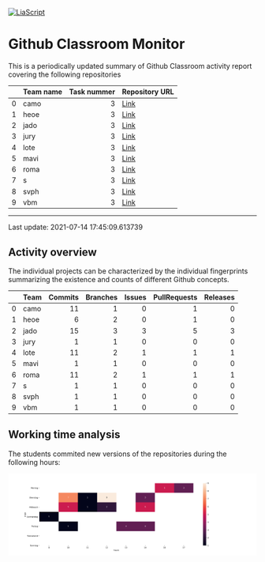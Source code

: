 <!--
author:   _
email:    _

version:  0.0.1
language: en

-->

[![LiaScript](https://raw.githubusercontent.com/LiaScript/LiaScript/master/badges/course.svg)](https://liascript.github.io/course/?https://github.com/SebastianZug/GitHubClassroomTutorFeedback/blob/main/README.md)

# Github Classroom Monitor

This is a periodically updated summary of Github Classroom activity report covering the following repositories

<!-- data-type="none" -->
|    | Team name   |   Task nummer | Repository URL                                                                                               |
|---:|:------------|--------------:|:-------------------------------------------------------------------------------------------------------------|
|  0 | camo        |             3 | [Link](git://github.com/Ifi-Softwareentwicklung-SoSe2021/softwareentwicklung_aufgabe3_sose2021_mb-camo.git)  |
|  1 | heoe        |             3 | [Link](git://github.com/Ifi-Softwareentwicklung-SoSe2021/softwareentwicklung_aufgabe3_sose2021_mb-heoe.git)  |
|  2 | jado        |             3 | [Link](git://github.com/Ifi-Softwareentwicklung-SoSe2021/softwareentwicklung_aufgabe3_sose2021_mb-jado.git)  |
|  3 | jury        |             3 | [Link](git://github.com/Ifi-Softwareentwicklung-SoSe2021/softwareentwicklung_aufgabe3_sose2021_mb-jury.git)  |
|  4 | lote        |             3 | [Link](git://github.com/Ifi-Softwareentwicklung-SoSe2021/softwareentwicklung_aufgabe3_sose2021_mb-lote.git)  |
|  5 | mavi        |             3 | [Link](git://github.com/Ifi-Softwareentwicklung-SoSe2021/softwareentwicklung_aufgabe3_sose2021_mb-ma-vi.git) |
|  6 | roma        |             3 | [Link](git://github.com/Ifi-Softwareentwicklung-SoSe2021/softwareentwicklung_aufgabe3_sose2021_mb-roma.git)  |
|  7 | s           |             3 | [Link](git://github.com/Ifi-Softwareentwicklung-SoSe2021/softwareentwicklung_aufgabe3_sose2021_mb-s.git)     |
|  8 | svph        |             3 | [Link](git://github.com/Ifi-Softwareentwicklung-SoSe2021/softwareentwicklung_aufgabe3_sose2021_mb-svph.git)  |
|  9 | vbm         |             3 | [Link](git://github.com/Ifi-Softwareentwicklung-SoSe2021/softwareentwicklung_aufgabe3_sose2021_mb-vbm.git)   |

----------------------------------------------------- 

Last update: 2021-07-14 17:45:09.613739

## Activity overview

The individual projects can be characterized by the individual fingerprints summarizing the existence and counts of different Github concepts.

<!-- data-type="none" -->
|    | Team   |   Commits |   Branches |   Issues |   PullRequests |   Releases |
|---:|:-------|----------:|-----------:|---------:|---------------:|-----------:|
|  0 | camo   |        11 |          1 |        0 |              1 |          0 |
|  1 | heoe   |         6 |          2 |        0 |              1 |          0 |
|  2 | jado   |        15 |          3 |        3 |              5 |          3 |
|  3 | jury   |         1 |          1 |        0 |              0 |          0 |
|  4 | lote   |        11 |          2 |        1 |              1 |          1 |
|  5 | mavi   |         1 |          1 |        0 |              0 |          0 |
|  6 | roma   |        11 |          2 |        1 |              1 |          1 |
|  7 | s      |         1 |          1 |        0 |              0 |          0 |
|  8 | svph   |         1 |          1 |        0 |              0 |          0 |
|  9 | vbm    |         1 |          1 |        0 |              0 |          0 |

## Working time analysis

The students commited new versions of the repositories during the following hours:

![image](./example/notebooks/F_TimeStatistics.png)



